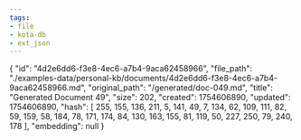 ```yaml
---
tags:
- file
- kota-db
- ext_json
---
```

{
  "id": "4d2e6dd6-f3e8-4ec6-a7b4-9aca62458966",
  "file_path": "./examples-data/personal-kb/documents/4d2e6dd6-f3e8-4ec6-a7b4-9aca62458966.md",
  "original_path": "/generated/doc-049.md",
  "title": "Generated Document 49",
  "size": 202,
  "created": 1754606890,
  "updated": 1754606890,
  "hash": [
    255,
    155,
    136,
    211,
    5,
    141,
    49,
    7,
    134,
    62,
    109,
    111,
    82,
    59,
    159,
    58,
    184,
    78,
    171,
    174,
    84,
    130,
    163,
    155,
    81,
    119,
    50,
    227,
    250,
    79,
    240,
    178
  ],
  "embedding": null
}